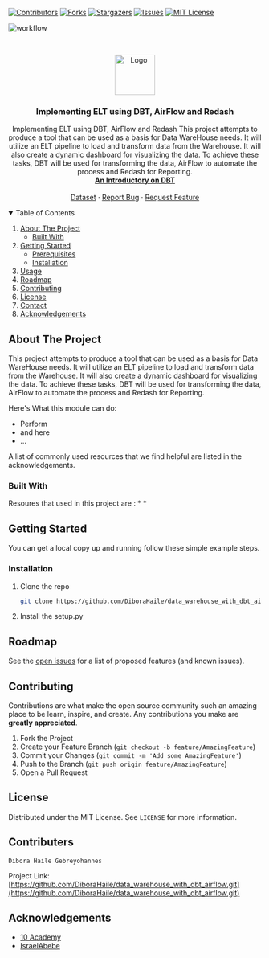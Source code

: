 [![Contributors][contributors-shield]][contributors-url]
[![Forks][forks-shield]][forks-url]
[![Stargazers][stars-shield]][stars-url]
[![Issues][issues-shield]][issues-url]
[![MIT License][license-shield]][license-url]

![workflow](https://github.com/week9-Benkart/Speech-to-text-data-collection-with-Kafka-Airflow-and-Spark/actions/workflows/blank.yml/badge.svg)

<br />
<p align="center">
  <a href="https://github.com/week9-Benkart/Speech-to-text-data-collection-with-Kafka-Airflow-and-Spark">
    <img src="https://www.nicepng.com/png/full/838-8385423_implementing-speech-to-text-in-susi-ios-speech.png" alt="Logo" width="80" height="80">
  </a>

  <h3 align="center">Implementing ELT using DBT, AirFlow and Redash</h3>

  <p align="center">
Implementing ELT using DBT, AirFlow and Redash
This project attempts to produce a tool that can be used as a basis for Data WareHouse needs. It will utilize an ELT pipeline to load and transform data from the Warehouse. It will also create a dynamic dashboard for visualizing the data. To achieve these tasks, DBT will be used for transforming the data, AirFlow to automate the process and Redash for Reporting. 
    <br />
    <a href="https://www.youtube.com/playlist?list=PLy4OcwImJzBLJzLYxpxaPUmCWp8j1esvT"><strong>An Introductory on DBT </strong></a>
    <br />
    <br />
    <a href="https://anson.ucdavis.edu/~clarkf/">Dataset</a>
    ·
    <a href="https://github.com/DiboraHaile/data_warehouse_with_dbt_airflow/issues">Report Bug</a>
    ·
    <a href="https://github.com/DiboraHaile/data_warehouse_with_dbt_airflow/issues">Request Feature</a>
  </p>
</p>



<!-- TABLE OF CONTENTS -->
<details open="open">
  <summary>Table of Contents</summary>
  <ol>
    <li>
      <a href="#about-the-project">About The Project</a>
      <ul>
        <li><a href="#built-with">Built With</a></li>
      </ul>
    </li>
    <li>
      <a href="#getting-started">Getting Started</a>
      <ul>
        <li><a href="#prerequisites">Prerequisites</a></li>
        <li><a href="#installation">Installation</a></li>
      </ul>
    </li>
    <li><a href="#usage">Usage</a></li>
    <li><a href="#roadmap">Roadmap</a></li>
    <li><a href="#contributing">Contributing</a></li>
    <li><a href="#license">License</a></li>
    <li><a href="#contact">Contact</a></li>
    <li><a href="#acknowledgements">Acknowledgements</a></li>
  </ol>
</details>


<!-- ABOUT THE PROJECT -->
## About The Project

This project attempts to produce a tool that can be used as a basis for Data WareHouse needs. It will utilize an ELT pipeline to load and transform data from the Warehouse. It will also create a dynamic dashboard for visualizing the data. To achieve these tasks, DBT will be used for transforming the data, AirFlow to automate the process and Redash for Reporting. 

Here's What this module can do:
* Perform 
* and here
* ...

A list of commonly used resources that we find helpful are listed in the acknowledgements.

### Built With

Resoures that used in this project are :
* 
* 



<!-- GETTING STARTED -->
## Getting Started

You can get a local copy up and running follow these simple example steps.

### Installation

1. Clone the repo
   ```sh
   git clone https://github.com/DiboraHaile/data_warehouse_with_dbt_airflow.git
   ```
2. Install the setup.py 



<!-- USAGE EXAMPLES -->

<!-- ROADMAP -->
## Roadmap

See the [open issues](https://github.com/DiboraHaile/data_warehouse_with_dbt_airflow/issues) for a list of proposed features (and known issues).



<!-- CONTRIBUTING -->
## Contributing

Contributions are what make the open source community such an amazing place to be learn, inspire, and create. Any contributions you make are **greatly appreciated**.

1. Fork the Project
2. Create your Feature Branch (`git checkout -b feature/AmazingFeature`)
3. Commit your Changes (`git commit -m 'Add some AmazingFeature'`)
4. Push to the Branch (`git push origin feature/AmazingFeature`)
5. Open a Pull Request



<!-- LICENSE -->
## License

Distributed under the MIT License. See `LICENSE` for more information.



<!-- CONTACT -->
## Contributers
    Dibora Haile Gebreyohannes


Project Link: [https://github.com/DiboraHaile/data_warehouse_with_dbt_airflow.git](https://github.com/DiboraHaile/data_warehouse_with_dbt_airflow.git)

<!-- ACKNOWLEDGEMENTS -->
## Acknowledgements
* [10 Academy](https://www.10academy.org/)
* [IsraelAbebe](https://github.com/IsraelAbebe/An-Amharic-News-Text-classification-Dataset)

<!-- MARKDOWN LINKS & IMAGES -->
<!-- https://www.markdownguide.org/basic-syntax/#reference-style-links -->
[stars-url]: https://github.com/week9-Benkart/Speech-to-text-data-collection-with-Kafka-Airflow-and-Spark/stargazers
[issues-shield]: https://img.shields.io/github/issues/week9-Benkart/Speech-to-text-data-collection-with-Kafka-Airflow-and-Spark.svg?style=for-the-badge
[issues-url]: https://github.com/week9-Benkart/Speech-to-text-data-collection-with-Kafka-Airflow-and-Spark/issues
[license-shield]: https://img.shields.io/github/license/week9-Benkart/Speech-to-text-data-collection-with-Kafka-Airflow-and-Spark.svg?style=for-the-badge
[license-url]: https://github.com/week9-Benkart/Speech-to-text-data-collection-with-Kafka-Airflow-and-Spark/blob/main/LICENSE
[contributors-shield]: https://img.shields.io/github/contributors/week9-Benkart/Speech-to-text-data-collection-with-Kafka-Airflow-and-Spark.svg?style=for-the-badge
[contributors-url]: https://github.com/DiboraHaile/data_warehouse_with_dbt_airflow/contributors
[forks-shield]: https://img.shields.io/github/forks/DiboraHaile/data_warehouse_with_dbt_airflow/.svg?style=for-the-badge
[forks-url]: https://github.com/DiboraHaile/data_warehouse_with_dbt_airflow/network/members
[stars-shield]: https://img.shields.io/github/stars/week9-Benkart/Speech-to-text-data-collection-with-Kafka-Airflow-and-Spark.svg?style=for-the-badge
[stars-url]: https://github.com/DiboraHaile/data_warehouse_with_dbt_airflow/stargazers
[product-screenshot]: images/screenshot.png
